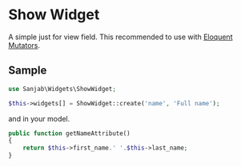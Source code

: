 # Show Widget

A simple just for view field. This recommended to use with [Eloquent Mutators](https://laravel.com/docs/eloquent-mutators#accessors-and-mutators).

## Sample
```php
use Sanjab\Widgets\ShowWidget;

$this->widgets[] = ShowWidget::create('name', 'Full name');
```

and in your model.
```php
public function getNameAttribute()
{
    return $this->first_name.' '.$this->last_name;
}
```
